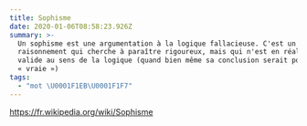```yaml
---
title: Sophisme
date: 2020-01-06T08:58:23.926Z
summary: >-
  Un sophisme est une argumentation à la logique fallacieuse. C'est un
  raisonnement qui cherche à paraître rigoureux, mais qui n'est en réalité pas
  valide au sens de la logique (quand bien même sa conclusion serait pourtant la
  « vraie »)
tags:
  - "mot \U0001F1EB\U0001F1F7"
---
```

<https://fr.wikipedia.org/wiki/Sophisme>
